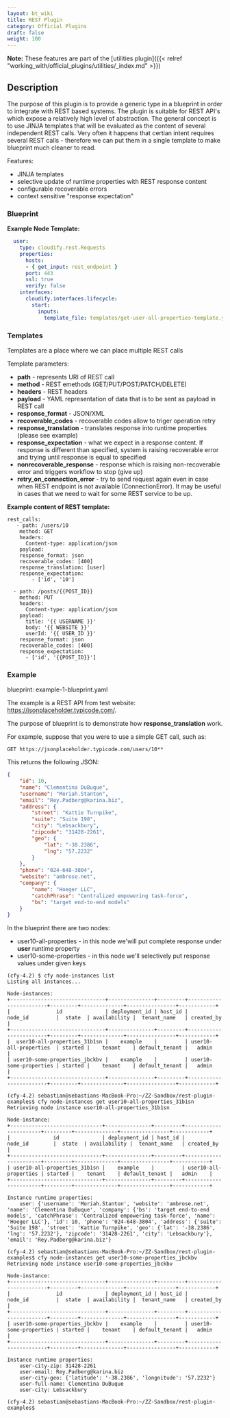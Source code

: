 ```yaml
---
layout: bt_wiki
title: REST Plugin
category: Official Plugins
draft: false
weight: 100
---
```


**Note:** These features are part of the [utilities plugin]({{< relref "working_with/official_plugins/utilities/_index.md" >}})

## Description
The purpose of this plugin is to provide a generic type in a blueprint in order to integrate with REST based systems. The plugin is suitable for REST API's which expose a relatively high level of abstraction. The general concept is to use JINJA templates that will be evaluated as the content of several independent REST calls. Very often it happens that certian intent requires several REST calls - therefore we can put them in a single template to make blueprint much cleaner to read.

Features:
- JINJA templates
- selective update of runtime properties with REST response content
- configurable recoverable errors
- context sensitive "response expectation"


### Blueprint

**Example Node Template:**

```yaml
  user:
    type: cloudify.rest.Requests
    properties:
      hosts:
      - { get_input: rest_endpoint }
      port: 443
      ssl: true
      verify: false
    interfaces:
      cloudify.interfaces.lifecycle:
        start:
          inputs:
            template_file: templates/get-user-all-properties-template.yaml
```

### Templates

Templates are a place where we can place multiple REST calls

Template parameters:
- **path** - represents URI of REST call
- **method** - REST emethods (GET/PUT/POST/PATCH/DELETE)
- **headers** - REST headers
- **payload** - YAML representation of data that is to be sent as payload in REST call
- **response_format** - JSON/XML
- **recoverable_codes** - recoverable codes allow to triger operation retry
- **response_translation** - translates response into runtime properties (please see example)
- **response_expectation** - what we expect in a response content. If response is different than specified, system is raising recoverable error and trying until response is equal to specified
- **nonrecoverable_response** - response which is raising non-recoverable error and triggers workflow to stop (give up)
- **retry_on_connection_error** - try to send request again even in case when REST endpoint is not available (ConnectionError). It may be useful in cases that we need to wait for some REST service to be up.

**Example content of REST template:**

```
rest_calls:
   - path: /users/10
    method: GET
    headers:
      Content-type: application/json
    payload:
    response_format: json
    recoverable_codes: [400]
    response_translation: [user]
    response_expectation:
        - ['id', '10']
        
  - path: /posts/{{POST_ID}}
    method: PUT
    headers:
      Content-type: application/json
    payload:
      title: '{{ USERNAME }}'
      body: '{{ WEBSITE }}'
      userId: '{{ USER_ID }}'
    response_format: json
    recoverable_codes: [400]
    response_expectation:
      - ['id', '{{POST_ID}}']     

```

### Example

blueprint: example-1-blueprint.yaml

The example is a REST API from test website: https://jsonplaceholder.typicode.com/.

The purpose of blueprint is to demonstrate how **response_translation** work.

For example, suppose that you were to use a simple GET call, such as:

`GET https://jsonplaceholder.typicode.com/users/10**`

This returns the following JSON:

```json
{
    "id": 10,
    "name": "Clementina DuBuque",
    "username": "Moriah.Stanton",
    "email": "Rey.Padberg@karina.biz",
    "address": {
        "street": "Kattie Turnpike",
        "suite": "Suite 198",
        "city": "Lebsackbury",
        "zipcode": "31428-2261",
        "geo": {
            "lat": "-38.2386",
            "lng": "57.2232"
        }
    },
    "phone": "024-648-3804",
    "website": "ambrose.net",
    "company": {
        "name": "Hoeger LLC",
        "catchPhrase": "Centralized empowering task-force",
        "bs": "target end-to-end models"
    }
}
```

In the blueprint there are two nodes:

  * user10-all-properties - in this node we'will put complete response under **user** runtime property 
  * user10-some-properties - in this node we'll selectively put response values under given keys

```shell
(cfy-4.2) $ cfy node-instances list
Listing all instances...

Node-instances:
+-------------------------------+---------------+---------+------------------------+---------+--------------+----------------+------------+
|               id              | deployment_id | host_id |        node_id         |  state  | availability |  tenant_name   | created_by |
+-------------------------------+---------------+---------+------------------------+---------+--------------+----------------+------------+
|  user10-all-properties_31b1sn |    example    |         | user10-all-properties  | started |    tenant    | default_tenant |   admin    |
| user10-some-properties_jbckbv |    example    |         | user10-some-properties | started |    tenant    | default_tenant |   admin    |
+-------------------------------+---------------+---------+------------------------+---------+--------------+----------------+------------+

(cfy-4.2) sebastian@sebastians-MacBook-Pro:~/ZZ-Sandbox/rest-plugin-examples$ cfy node-instances get user10-all-properties_31b1sn
Retrieving node instance user10-all-properties_31b1sn

Node-instance:
+------------------------------+---------------+---------+-----------------------+---------+--------------+----------------+------------+
|              id              | deployment_id | host_id |        node_id        |  state  | availability |  tenant_name   | created_by |
+------------------------------+---------------+---------+-----------------------+---------+--------------+----------------+------------+
| user10-all-properties_31b1sn |    example    |         | user10-all-properties | started |    tenant    | default_tenant |   admin    |
+------------------------------+---------------+---------+-----------------------+---------+--------------+----------------+------------+

Instance runtime properties:
	user: {'username': 'Moriah.Stanton', 'website': 'ambrose.net', 'name': 'Clementina DuBuque', 'company': {'bs': 'target end-to-end models', 'catchPhrase': 'Centralized empowering task-force', 'name': 'Hoeger LLC'}, 'id': 10, 'phone': '024-648-3804', 'address': {'suite': 'Suite 198', 'street': 'Kattie Turnpike', 'geo': {'lat': '-38.2386', 'lng': '57.2232'}, 'zipcode': '31428-2261', 'city': 'Lebsackbury'}, 'email': 'Rey.Padberg@karina.biz'}

(cfy-4.2) sebastian@sebastians-MacBook-Pro:~/ZZ-Sandbox/rest-plugin-examples$ cfy node-instances get user10-some-properties_jbckbv
Retrieving node instance user10-some-properties_jbckbv

Node-instance:
+-------------------------------+---------------+---------+------------------------+---------+--------------+----------------+------------+
|               id              | deployment_id | host_id |        node_id         |  state  | availability |  tenant_name   | created_by |
+-------------------------------+---------------+---------+------------------------+---------+--------------+----------------+------------+
| user10-some-properties_jbckbv |    example    |         | user10-some-properties | started |    tenant    | default_tenant |   admin    |
+-------------------------------+---------------+---------+------------------------+---------+--------------+----------------+------------+

Instance runtime properties:
	user-city-zip: 31428-2261
	user-email: Rey.Padberg@karina.biz
	user-city-geo: {'latitude': '-38.2386', 'longnitude': '57.2232'}
	user-full-name: Clementina DuBuque
	user-city: Lebsackbury

(cfy-4.2) sebastian@sebastians-MacBook-Pro:~/ZZ-Sandbox/rest-plugin-examples$ 

```
